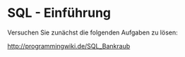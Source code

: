 # SQL - Einführung

Versuchen Sie zunächst die folgenden Aufgaben zu lösen:

<http://programmingwiki.de/SQL_Bankraub>

